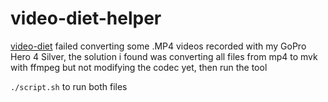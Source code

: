 # video-diet-helper

<a href='https://github.com/hiancdtrsnm/video-diet'>video-diet</a> failed converting some .MP4 videos recorded with my GoPro Hero 4 Silver, the solution i found was
converting all files from mp4 to mvk with ffmpeg but not modifying the codec yet, then run the tool

`./script.sh` to run both files 
